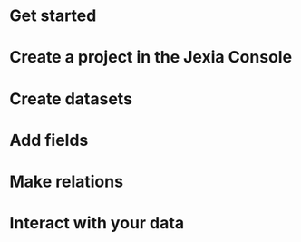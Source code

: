 # Get started

# Create a project in the Jexia Console

# Create datasets

# Add fields

# Make relations

# Interact with your data 

